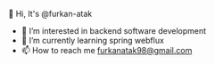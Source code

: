 👋 Hi, It's @furkan-atak

- 👀 I’m interested in backend software development
- 🌱 I’m currently learning spring webflux
- 📫 How to reach me furkanatak98@gmail.com

<!---
furkan-atak/furkan-atak is a ✨ special ✨ repository because its `README.md` (this file) appears on your GitHub profile.
You can click the Preview link to take a look at your changes.
--->
